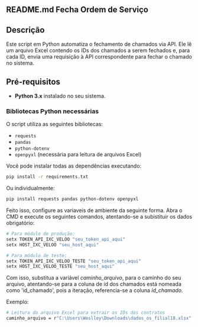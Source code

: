 ## README.md Fecha Ordem de Serviço

## Descrição

Este script em Python automatiza o fechamento de chamados via API. Ele lê um arquivo Excel contendo os IDs dos chamados a serem fechados e, para cada ID, envia uma requisição à API correspondente para fechar o chamado no sistema.

## Pré-requisitos

- **Python 3.x** instalado no seu sistema.

### Bibliotecas Python necessárias

O script utiliza as seguintes bibliotecas:

- `requests`
- `pandas`
- `python-dotenv`
- `openpyxl` (necessária para leitura de arquivos Excel)

Você pode instalar todas as dependências executando:

```bash
pip install -r requirements.txt
```
Ou individualmente:
```bash
pip install requests pandas python-dotenv openpyxl
```
Feito isso, configure as variaveis de ambiente da seguinte forma. Abra o CMD e execute os seguintes comandos, atentando-se a subistituir os dados obrigatório:
```bash
# Para módulo de produção:
setx TOKEN_API_IXC_VELOO "seu_token_api_aqui"
setx HOST_IXC_VELOO "seu_host_aqui"

# Para módulo de teste:
setx TOKEN_API_IXC_VELOO_TESTE "seu_token_api_aqui"
setx HOST_IXC_VELOO_TESTE "seu_host_aqui"
```

Com isso, substitua a variável _caminho_arquivo_, para o caminho do seu arquivo, atentando-se para a coluna de id dos chamados está nomeada como 'id_chamado', pois a iteração, referencia-se a coluna _id_chamado_.

Exemplo:
```bash
# Leitura do arquivo Excel para extrair os IDs dos contratos
caminho_arquivo = r"C:\Users\Weslley\Downloads\dados_os_filial18.xlsx"
```